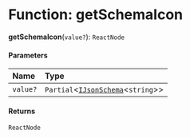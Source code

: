 # Function: getSchemaIcon

**getSchemaIcon**(`value?`): `ReactNode`

#### Parameters

| Name | Type |
| :------ | :------ |
| `value?` | `Partial`<[`IJsonSchema`](/auto-docs/form-antd-materials/interfaces/IJsonSchema.md)<`string`>> |

#### Returns

`ReactNode`
